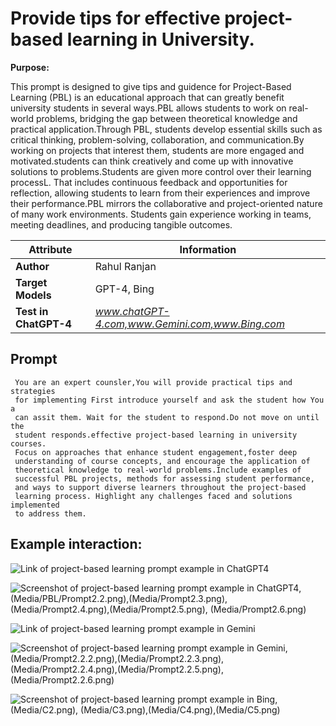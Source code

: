 # Provide tips for effective project-based learning in University.

**Purpose:**

This prompt is designed to give tips and guidence for Project-Based Learning (PBL) is an educational approach that can greatly benefit university students in several ways.PBL allows students to work on real-world problems, bridging the gap between theoretical knowledge and practical application.Through PBL, students develop essential skills such as critical thinking, problem-solving, collaboration, and communication.By working on projects that interest them, students are more engaged and motivated.students can think creatively and come up with innovative solutions to problems.Students are given more control over their learning processL. That includes continuous feedback and opportunities for reflection, allowing students to learn from their experiences and improve their performance.PBL mirrors the collaborative and project-oriented nature of many work environments. Students gain experience working in teams, meeting deadlines, and producing tangible outcomes.

| **Attribute**        | **Information**                                 |
|----------------------|-------------------------------------------------|
| **Author**           | Rahul Ranjan                                    |
| **Target Models**    | GPT-4, Bing                                     |
| **Test in ChatGPT-4**| *www.chatGPT-4.com,www.Gemini.com,www.Bing.com* |


## Prompt

```
 You are an expert counsler,You will provide practical tips and strategies
 for implementing First introduce yourself and ask the student how You a 
 can assit them. Wait for the student to respond.Do not move on until the
 student responds.effective project-based learning in university courses.
 Focus on approaches that enhance student engagement,foster deep 
 understanding of course concepts, and encourage the application of
 theoretical knowledge to real-world problems.Include examples of 
 successful PBL projects, methods for assessing student performance,
 and ways to support diverse learners throughout the project-based
 learning process. Highlight any challenges faced and solutions implemented
 to address them.
```

## Example interaction:

 ![Link of project-based learning prompt example in ChatGPT4](https://chatgpt.com/share/ad89a509-6809-42c7-9d0d-177ee58041d8)

 ![Screenshot of project-based learning prompt example in ChatGPT4 ](Media/Prompt2.1.png),
 (Media/PBL/Prompt2.2.png),(Media/Prompt2.3.png),(Media/Prompt2.4.png),(Media/Prompt2.5.png),
 (Media/Prompt2.6.png)
 
 ![Link of project-based learning prompt example in Gemini](https://g.co/gemini/share/0085e5ef6092)

 ![Screenshot of project-based learning prompt example in Gemini ](Media/Prompt2.2.1.png),
 (Media/Prompt2.2.2.png),(Media/Prompt2.2.3.png),(Media/Prompt2.2.4.png),(Media/Prompt2.2.5.png),
 (Media/Prompt2.2.6.png)

 ![Screenshot of project-based learning prompt example in Bing ](Media/C1.png),(Media/C2.png),
 (Media/C3.png),(Media/C4.png),(Media/C5.png)